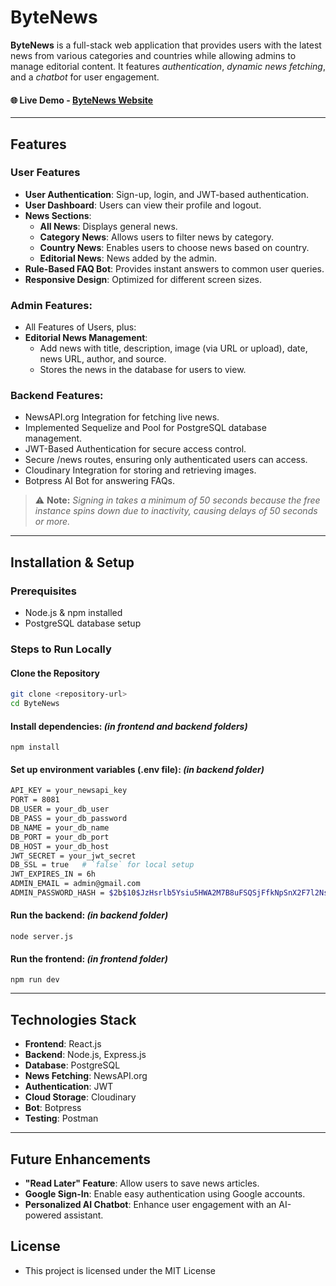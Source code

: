 # ByteNews

**ByteNews** is a full-stack web application that provides users with the latest news from various categories and countries while allowing admins to manage editorial content. It features *authentication*, *dynamic news fetching*, and a *chatbot* for user engagement.

#### 🌐 Live Demo - [ByteNews Website](https://bytenews-frontend.onrender.com)

---

## Features
### User Features
- **User Authentication**: Sign-up, login, and JWT-based authentication.
- **User Dashboard**: Users can view their profile and logout.
- **News Sections**:
  - **All News**: Displays general news.
  - **Category News**: Allows users to filter news by category.
  - **Country News**: Enables users to choose news based on country.
  - **Editorial News**: News added by the admin.
- **Rule-Based FAQ Bot**: Provides instant answers to common user queries.
- **Responsive Design**: Optimized for different screen sizes.

### **Admin Features**:
- All Features of Users, plus:
- **Editorial News Management**:
  - Add news with title, description, image (via URL or upload), date, news URL, author, and source.
  - Stores the news in the database for users to view.

### **Backend Features**:
- NewsAPI.org Integration for fetching live news.
- Implemented Sequelize and Pool for PostgreSQL database management.
- JWT-Based Authentication for secure access control.
- Secure /news routes, ensuring only authenticated users can access.
- Cloudinary Integration for storing and retrieving images.
- Botpress AI Bot for answering FAQs.

> ⚠️ **Note:** *Signing in takes a minimum of 50 seconds because the free instance spins down due to inactivity, causing delays of 50 seconds or more.*

---

## Installation & Setup
### Prerequisites
- Node.js & npm installed
- PostgreSQL database setup

### Steps to Run Locally
#### Clone the Repository
```bash
git clone <repository-url>
cd ByteNews
```

#### Install dependencies: *(in frontend and backend folders)*
```
npm install
```

#### Set up environment variables (.env file): *(in backend folder)*
```bash
API_KEY = your_newsapi_key
PORT = 8081
DB_USER = your_db_user
DB_PASS = your_db_password
DB_NAME = your_db_name
DB_PORT = your_db_port
DB_HOST = your_db_host
JWT_SECRET = your_jwt_secret
DB_SSL = true   # `false` for local setup
JWT_EXPIRES_IN = 6h
ADMIN_EMAIL = admin@gmail.com
ADMIN_PASSWORD_HASH = $2b$10$JzHsrlb5Ysiu5HWA2M7B8uFSQSjFfkNpSnX2F7l2NsIeZlqfMYRpm
```

#### Run the backend: *(in backend folder)*
```
node server.js
```

#### Run the frontend: *(in frontend folder)*
```
npm run dev
```

---

## Technologies Stack
  - **Frontend**: React.js
  - **Backend**: Node.js, Express.js
  - **Database**: PostgreSQL
  - **News Fetching**: NewsAPI.org
  - **Authentication**: JWT
  - **Cloud Storage**: Cloudinary
  - **Bot**: Botpress
  - **Testing**: Postman

---

## Future Enhancements
- **"Read Later" Feature**: Allow users to save news articles.
- **Google Sign-In**: Enable easy authentication using Google accounts.
- **Personalized AI Chatbot**: Enhance user engagement with an AI-powered assistant.

## License
  - This project is licensed under the MIT License
